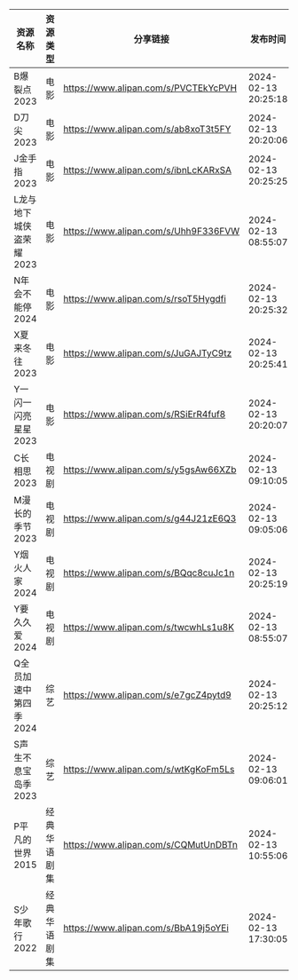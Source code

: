 | 资源名称           | 资源类型   | 分享链接                                 | 发布时间                |
| -------------- | ------ | ------------------------------------ | ------------------- |
| B爆裂点2023       | 电影     | https://www.alipan.com/s/PVCTEkYcPVH | 2024-02-13 20:25:18 |
| D刀尖2023        | 电影     | https://www.alipan.com/s/ab8xoT3t5FY | 2024-02-13 20:20:06 |
| J金手指2023       | 电影     | https://www.alipan.com/s/ibnLcKARxSA | 2024-02-13 20:25:25 |
| L龙与地下城侠盗荣耀2023 | 电影     | https://www.alipan.com/s/Uhh9F336FVW | 2024-02-13 08:55:07 |
| N年会不能停2024     | 电影     | https://www.alipan.com/s/rsoT5Hygdfi | 2024-02-13 20:25:32 |
| X夏来冬往2023      | 电影     | https://www.alipan.com/s/JuGAJTyC9tz | 2024-02-13 20:25:41 |
| Y一闪一闪亮星星2023   | 电影     | https://www.alipan.com/s/RSiErR4fuf8 | 2024-02-13 20:20:07 |
| C长相思2023       | 电视剧    | https://www.alipan.com/s/y5gsAw66XZb | 2024-02-13 09:10:05 |
| M漫长的季节2023     | 电视剧    | https://www.alipan.com/s/g44J21zE6Q3 | 2024-02-13 09:05:06 |
| Y烟火人家2024      | 电视剧    | https://www.alipan.com/s/BQqc8cuJc1n | 2024-02-13 20:25:19 |
| Y要久久爱2024      | 电视剧    | https://www.alipan.com/s/twcwhLs1u8K | 2024-02-13 08:55:07 |
| Q全员加速中第四季2024  | 综艺     | https://www.alipan.com/s/e7gcZ4pytd9 | 2024-02-13 20:25:12 |
| S声生不息宝岛季2023   | 综艺     | https://www.alipan.com/s/wtKgKoFm5Ls | 2024-02-13 09:06:01 |
| P平凡的世界2015     | 经典华语剧集 | https://www.alipan.com/s/CQMutUnDBTn | 2024-02-13 10:55:06 |
| S少年歌行2022      | 经典华语剧集 | https://www.alipan.com/s/BbA19j5oYEi | 2024-02-13 17:30:05 |
